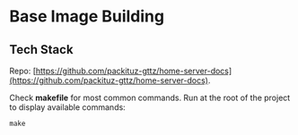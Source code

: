# Base Image Building


## Tech Stack

Repo: [https://github.com/packituz-gttz/home-server-docs](https://github.com/packituz-gttz/home-server-docs).

Check **makefile** for most common commands. Run at the root of the project to display available commands:
```shell
make
```

